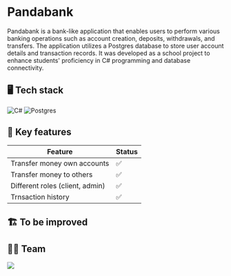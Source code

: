# Pandabank

Pandabank is a bank-like application that enables users to perform various banking operations such as account creation, deposits, withdrawals, and transfers. The application utilizes a Postgres database to store user account details and transaction records. It was developed as a school project to enhance students' proficiency in C# programming and database connectivity.

## 🖥 Tech stack
![C#](https://img.shields.io/badge/c%23-%23239120.svg?style=for-the-badge&logo=c-sharp&logoColor=white)
![Postgres](https://img.shields.io/badge/postgres-%23316192.svg?style=for-the-badge&logo=postgresql&logoColor=white)

## 🔑 Key features
|Feature     |Status    |
|-----|--------|
|Transfer money own accounts |✅     |
|Transfer money to others | ✅    |
|Different roles (client, admin) |✅     |
|Trnsaction history |✅     |

## 🏗 To be improved

 
## 👨‍💻 Team 
<a href = "https://github.com/wettergrund/pandabank/graphs/contributors">
  <img src = "https://contrib.rocks/image?repo=wettergrund/pandabank"/>
</a>